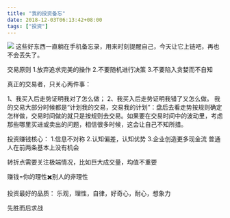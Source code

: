```yaml
---
title: "我的投资备忘"
date: 2018-12-03T06:13:42+08:00 
tags: ["投资"]
---
```


![](https://cdn.steemitimages.com/DQmeoQ8TzQX42KXcsm9T8e9VVn3bTUKnXwg3NAPuvBaNXgx/image.png)
这些好东西一直躺在手机备忘录，用来时刻提醒自己，今天让它上链吧，再也不会丢失了。


交易原则
1.放弃追求完美的操作
2.不要随机进行决策
3.不要陷入贪婪而不自知

真正的交易者，只关心两件事：
 
1、我买入后走势证明我对了怎么做；
2、我买入后走势证明我错了又怎么做。
我的交易大部分时候都是“计划我的交易，交易我的计划”：盘后去看走势按规则确定怎样做，交易时间做的就只是按规则去交易。如果要在交易时间中的波动里，考虑那些哪里买进或卖出的问题，相信很多时候，这会让自己不知所措。

投资赚钱核心：
1.信息不对称
2.认知偏差，认知优势
3.企业创造更多现金流
普通人在前两条基本上没有机会


转折点需要关注极端情况，比如巨大成交量，均值不重要

赚钱=你的理性✖️别人的非理性

投资最好的品质：
乐观，理性，自律，好奇心，耐心，想象力

先胜而后求战